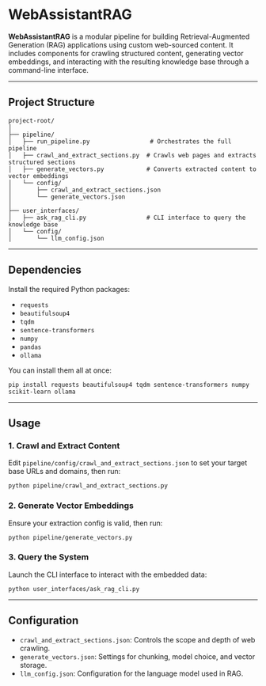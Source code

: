 # WebAssistantRAG

**WebAssistantRAG** is a modular pipeline for building Retrieval-Augmented Generation (RAG) applications using custom web-sourced content. It includes components for crawling structured content, generating vector embeddings, and interacting with the resulting knowledge base through a command-line interface.

---

## Project Structure

```
project-root/
│
├── pipeline/
│   ├── run_pipeline.py                 # Orchestrates the full pipeline
│   ├── crawl_and_extract_sections.py  # Crawls web pages and extracts structured sections
│   ├── generate_vectors.py            # Converts extracted content to vector embeddings
│   └── config/
│       ├── crawl_and_extract_sections.json
│       └── generate_vectors.json
│
├── user_interfaces/
│   ├── ask_rag_cli.py                 # CLI interface to query the knowledge base
│   └── config/
│       └── llm_config.json
```

---

## Dependencies

Install the required Python packages:

* `requests`
* `beautifulsoup4`
* `tqdm`
* `sentence-transformers`
* `numpy`
* `pandas`
* `ollama`

You can install them all at once:

```
pip install requests beautifulsoup4 tqdm sentence-transformers numpy scikit-learn ollama
```

---

## Usage

### 1. Crawl and Extract Content

Edit `pipeline/config/crawl_and_extract_sections.json` to set your target base URLs and domains, then run:

```
python pipeline/crawl_and_extract_sections.py
```

### 2. Generate Vector Embeddings

Ensure your extraction config is valid, then run:

```
python pipeline/generate_vectors.py
```

### 3. Query the System

Launch the CLI interface to interact with the embedded data:

```
python user_interfaces/ask_rag_cli.py
```

---

## Configuration

* `crawl_and_extract_sections.json`: Controls the scope and depth of web crawling.
* `generate_vectors.json`: Settings for chunking, model choice, and vector storage.
* `llm_config.json`: Configuration for the language model used in RAG.
